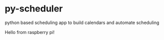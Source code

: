 # py-scheduler
python based scheduling app to build calendars and automate scheduling

Hello from raspberry pi!